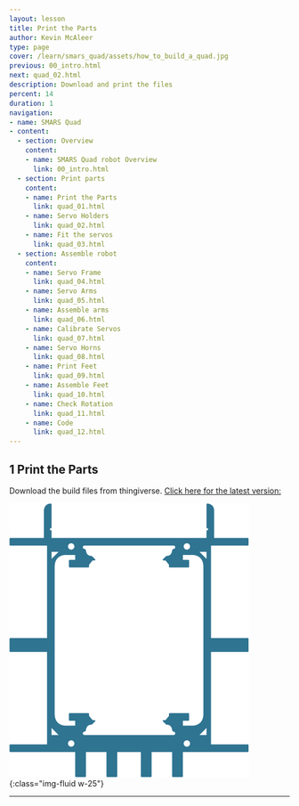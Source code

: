 ```yaml
---
layout: lesson
title: Print the Parts
author: Kevin McAleer
type: page
cover: /learn/smars_quad/assets/how_to_build_a_quad.jpg
previous: 00_intro.html
next: quad_02.html
description: Download and print the files
percent: 14
duration: 1
navigation:
- name: SMARS Quad
- content:
  - section: Overview
    content:
    - name: SMARS Quad robot Overview
      link: 00_intro.html
  - section: Print parts
    content:
    - name: Print the Parts
      link: quad_01.html
    - name: Servo Holders
      link: quad_02.html
    - name: Fit the servos
      link: quad_03.html
  - section: Assemble robot
    content:
    - name: Servo Frame
      link: quad_04.html
    - name: Servo Arms
      link: quad_05.html
    - name: Assemble arms
      link: quad_06.html
    - name: Calibrate Servos
      link: quad_07.html
    - name: Servo Horns
      link: quad_08.html
    - name: Print Feet
      link: quad_09.html
    - name: Assemble Feet
      link: quad_10.html
    - name: Check Rotation
      link: quad_11.html
    - name: Code
      link: quad_12.html
---
```



## 1 Print the Parts

Download the build files from thingiverse. [Click here for the latest version:](https://www.thingiverse.com/thing:2755973)

![Page 1](assets/instruction01.png){:class="img-fluid w-25"}

---
